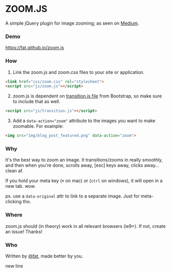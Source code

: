 # ZOOM.JS

A simple jQuery plugin for image zooming; as seen on [Medium](https://medium.com/designing-medium/image-zoom-on-medium-24d146fc0c20).

### Demo
https://fat.github.io/zoom.js

### How

1. Link the zoom.js and zoom.css files to your site or application.

  ```html
  <link href="css/zoom.css" rel="stylesheet">
  <script src="js/zoom.js"></script>
  ```

2. zoom.js is dependent on [transition.js file](https://raw.github.com/twbs/bootstrap/master/js/transition.js) from Bootstrap, so make sure to include that as well.

  ```html
  <script src="js/transition.js"></script>
  ```

3. Add a `data-action="zoom"` attribute to the images you want to make zoomable. For example:

  ```html
  <img src="img/blog_post_featured.png" data-action="zoom">
  ```


### Why

It's the best way to zoom an image. It transitions/zooms in really smoothly, and then when you're done, scrolls away, [esc] keys away, clicks away… clean af.

If you hold your meta key (`⌘` on mac) or (`ctrl` on windows), it will open in a new tab. wow.

ps. use a `data-original` attr to link to a separate image. Just for meta-clicking tho.


### Where

zoom.js should (in theory) work in all relevant browsers (ie9+). If not, create an issue! Thanks!


### Who

Written by <a href="//twitter.com/fat">@fat</a>, made better by you.


new line